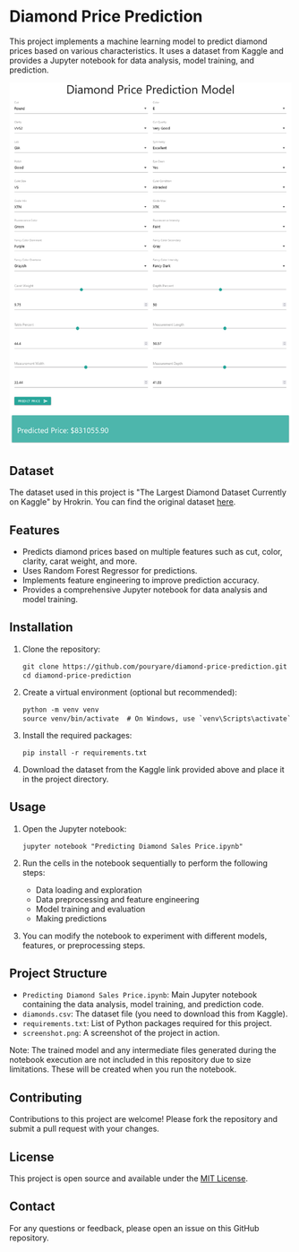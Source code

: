 # Diamond Price Prediction

This project implements a machine learning model to predict diamond prices based on various characteristics. It uses a dataset from Kaggle and provides a Jupyter notebook for data analysis, model training, and prediction.

![Project Screenshot](screenshot.png)

## Dataset

The dataset used in this project is "The Largest Diamond Dataset Currently on Kaggle" by Hrokrin. You can find the original dataset [here](https://www.kaggle.com/datasets/hrokrin/the-largest-diamond-dataset-currely-on-kaggle).

## Features

- Predicts diamond prices based on multiple features such as cut, color, clarity, carat weight, and more.
- Uses Random Forest Regressor for predictions.
- Implements feature engineering to improve prediction accuracy.
- Provides a comprehensive Jupyter notebook for data analysis and model training.

## Installation

1. Clone the repository:
   ```
   git clone https://github.com/pouryare/diamond-price-prediction.git
   cd diamond-price-prediction
   ```

2. Create a virtual environment (optional but recommended):
   ```
   python -m venv venv
   source venv/bin/activate  # On Windows, use `venv\Scripts\activate`
   ```

3. Install the required packages:
   ```
   pip install -r requirements.txt
   ```

4. Download the dataset from the Kaggle link provided above and place it in the project directory.

## Usage

1. Open the Jupyter notebook:
   ```
   jupyter notebook "Predicting Diamond Sales Price.ipynb"
   ```

2. Run the cells in the notebook sequentially to perform the following steps:
   - Data loading and exploration
   - Data preprocessing and feature engineering
   - Model training and evaluation
   - Making predictions

3. You can modify the notebook to experiment with different models, features, or preprocessing steps.

## Project Structure

- `Predicting Diamond Sales Price.ipynb`: Main Jupyter notebook containing the data analysis, model training, and prediction code.
- `diamonds.csv`: The dataset file (you need to download this from Kaggle).
- `requirements.txt`: List of Python packages required for this project.
- `screenshot.png`: A screenshot of the project in action.

Note: The trained model and any intermediate files generated during the notebook execution are not included in this repository due to size limitations. These will be created when you run the notebook.

## Contributing

Contributions to this project are welcome! Please fork the repository and submit a pull request with your changes.

## License

This project is open source and available under the [MIT License](LICENSE).

## Contact

For any questions or feedback, please open an issue on this GitHub repository.
